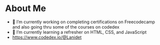 # About Me





- 🔭 I’m currently working on completing certifications on Freecodecamp and also going thru some of the courses on codedex
- 🌱 I’m currently learning a refresher on HTML, CSS, and JavaScript
- https://www.codedex.io/@Lanidet

